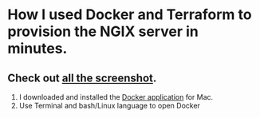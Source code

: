 # How I used Docker and Terraform to provision the NGIX server in minutes.

## Check out [all the screenshot](TerraformDockerImages). 

1. I downloaded and installed the [Docker application](https://docs.docker.com/desktop/install/mac-install/) for Mac.
2. Use Terminal and bash/Linux language to open Docker
   

